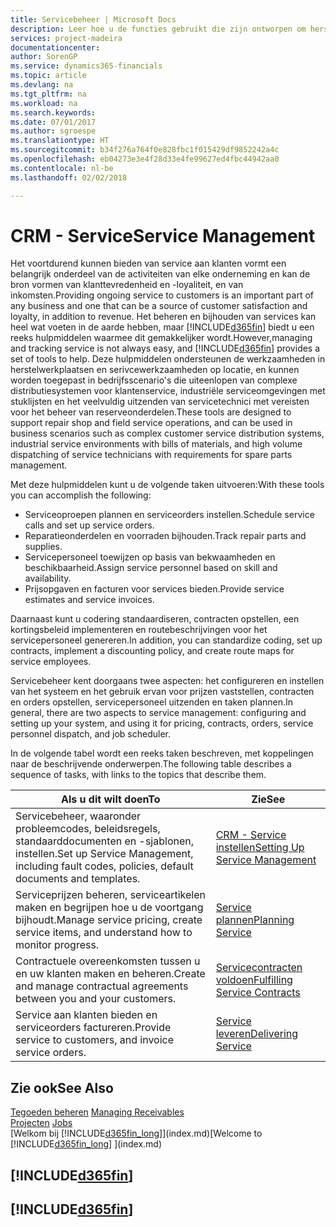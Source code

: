 ```yaml
---
title: Servicebeheer | Microsoft Docs
description: Leer hoe u de functies gebruikt die zijn ontworpen om herstelwerkplaats- en serivcewerkzaamheden te ondersteunen.
services: project-madeira
documentationcenter: 
author: SorenGP
ms.service: dynamics365-financials
ms.topic: article
ms.devlang: na
ms.tgt_pltfrm: na
ms.workload: na
ms.search.keywords: 
ms.date: 07/01/2017
ms.author: sgroespe
ms.translationtype: HT
ms.sourcegitcommit: b34f276a764f0e828fbc1f015429df9852242a4c
ms.openlocfilehash: eb04273e3e4f28d33e4fe99627ed4fbc44942aa0
ms.contentlocale: nl-be
ms.lasthandoff: 02/02/2018

---
```

# <a name="service-management"></a><span data-ttu-id="94bc0-103">CRM - Service</span><span class="sxs-lookup"><span data-stu-id="94bc0-103">Service Management</span></span>
<span data-ttu-id="94bc0-104">Het voortdurend kunnen bieden van service aan klanten vormt een belangrijk onderdeel van de activiteiten van elke onderneming en kan de bron vormen van klanttevredenheid en -loyaliteit, en van inkomsten.</span><span class="sxs-lookup"><span data-stu-id="94bc0-104">Providing ongoing service to customers is an important part of any business and one that can be a source of customer satisfaction and loyalty, in addition to revenue.</span></span> <span data-ttu-id="94bc0-105">Het beheren en bijhouden van services kan heel wat voeten in de aarde hebben, maar [!INCLUDE[d365fin](includes/d365fin_md.md)] biedt u een reeks hulpmiddelen waarmee dit gemakkelijker wordt.</span><span class="sxs-lookup"><span data-stu-id="94bc0-105">However,managing and tracking service is not always easy, and [!INCLUDE[d365fin](includes/d365fin_md.md)] provides a set of tools to help.</span></span> <span data-ttu-id="94bc0-106">Deze hulpmiddelen ondersteunen de werkzaamheden in herstelwerkplaatsen en serivcewerkzaamheden op locatie, en kunnen worden toegepast in bedrijfsscenario's die uiteenlopen van complexe distributiesystemen voor klantenservice, industriële serviceomgevingen met stuklijsten en het veelvuldig uitzenden van servicetechnici met vereisten voor het beheer van reserveonderdelen.</span><span class="sxs-lookup"><span data-stu-id="94bc0-106">These tools are designed to support repair shop and field service operations, and can be used in business scenarios such as complex customer service distribution systems, industrial service environments with bills of materials, and high volume dispatching of service technicians with requirements for spare parts management.</span></span>  

 <span data-ttu-id="94bc0-107">Met deze hulpmiddelen kunt u de volgende taken uitvoeren:</span><span class="sxs-lookup"><span data-stu-id="94bc0-107">With these tools you can accomplish the following:</span></span>  

* <span data-ttu-id="94bc0-108">Serviceoproepen plannen en serviceorders instellen.</span><span class="sxs-lookup"><span data-stu-id="94bc0-108">Schedule service calls and set up service orders.</span></span>  
* <span data-ttu-id="94bc0-109">Reparatieonderdelen en voorraden bijhouden.</span><span class="sxs-lookup"><span data-stu-id="94bc0-109">Track repair parts and supplies.</span></span>  
* <span data-ttu-id="94bc0-110">Servicepersoneel toewijzen op basis van bekwaamheden en beschikbaarheid.</span><span class="sxs-lookup"><span data-stu-id="94bc0-110">Assign service personnel based on skill and availability.</span></span>  
* <span data-ttu-id="94bc0-111">Prijsopgaven en facturen voor services bieden.</span><span class="sxs-lookup"><span data-stu-id="94bc0-111">Provide service estimates and service invoices.</span></span>  

<span data-ttu-id="94bc0-112">Daarnaast kunt u codering standaardiseren, contracten opstellen, een kortingsbeleid implementeren en routebeschrijvingen voor het servicepersoneel genereren.</span><span class="sxs-lookup"><span data-stu-id="94bc0-112">In addition, you can standardize coding, set up contracts, implement a discounting policy, and create route maps for service employees.</span></span>  

<span data-ttu-id="94bc0-113">Servicebeheer kent doorgaans twee aspecten: het configureren en instellen van het systeem en het gebruik ervan voor prijzen vaststellen, contracten en orders opstellen, servicepersoneel uitzenden en taken plannen.</span><span class="sxs-lookup"><span data-stu-id="94bc0-113">In general, there are two aspects to service management: configuring and setting up your system, and using it for pricing, contracts, orders, service personnel dispatch, and job scheduler.</span></span>  

<span data-ttu-id="94bc0-114">In de volgende tabel wordt een reeks taken beschreven, met koppelingen naar de beschrijvende onderwerpen.</span><span class="sxs-lookup"><span data-stu-id="94bc0-114">The following table describes a sequence of tasks, with links to the topics that describe them.</span></span>   

|<span data-ttu-id="94bc0-115">**Als u dit wilt doen**</span><span class="sxs-lookup"><span data-stu-id="94bc0-115">**To**</span></span>|<span data-ttu-id="94bc0-116">**Zie**</span><span class="sxs-lookup"><span data-stu-id="94bc0-116">**See**</span></span>|  
|------------|-------------|  
|<span data-ttu-id="94bc0-117">Servicebeheer, waaronder probleemcodes, beleidsregels, standaarddocumenten en -sjablonen, instellen.</span><span class="sxs-lookup"><span data-stu-id="94bc0-117">Set up Service Management, including fault codes, policies, default documents and templates.</span></span>|[<span data-ttu-id="94bc0-118">CRM - Service instellen</span><span class="sxs-lookup"><span data-stu-id="94bc0-118">Setting Up Service Management</span></span>](service-setup-service.md)|  
|<span data-ttu-id="94bc0-119">Serviceprijzen beheren, serviceartikelen maken en begrijpen hoe u de voortgang bijhoudt.</span><span class="sxs-lookup"><span data-stu-id="94bc0-119">Manage service pricing, create service items, and understand how to monitor progress.</span></span>|[<span data-ttu-id="94bc0-120">Service plannen</span><span class="sxs-lookup"><span data-stu-id="94bc0-120">Planning Service</span></span>](service-plan-service.md)|  
|<span data-ttu-id="94bc0-121">Contractuele overeenkomsten tussen u en uw klanten maken en beheren.</span><span class="sxs-lookup"><span data-stu-id="94bc0-121">Create and manage contractual agreements between you and your customers.</span></span>|[<span data-ttu-id="94bc0-122">Servicecontracten voldoen</span><span class="sxs-lookup"><span data-stu-id="94bc0-122">Fulfilling Service Contracts</span></span>](service-fulfill-service-contracts.md)|  
|<span data-ttu-id="94bc0-123">Service aan klanten bieden en serviceorders factureren.</span><span class="sxs-lookup"><span data-stu-id="94bc0-123">Provide service to customers, and invoice service orders.</span></span>|[<span data-ttu-id="94bc0-124">Service leveren</span><span class="sxs-lookup"><span data-stu-id="94bc0-124">Delivering Service</span></span>](service-deliver-service.md)|  

## <a name="see-also"></a><span data-ttu-id="94bc0-125">Zie ook</span><span class="sxs-lookup"><span data-stu-id="94bc0-125">See Also</span></span>  
<span data-ttu-id="94bc0-126">[Tegoeden beheren](receivables-manage-receivables.md) </span><span class="sxs-lookup"><span data-stu-id="94bc0-126">[Managing Receivables](receivables-manage-receivables.md) </span></span>  
<span data-ttu-id="94bc0-127">[Projecten](projects-how-create-jobs.md) </span><span class="sxs-lookup"><span data-stu-id="94bc0-127">[Jobs](projects-how-create-jobs.md) </span></span>  
<span data-ttu-id="94bc0-128">[Welkom bij [!INCLUDE[d365fin_long](includes/d365fin_long_md.md)]](index.md)</span><span class="sxs-lookup"><span data-stu-id="94bc0-128">[Welcome to [!INCLUDE[d365fin_long](includes/d365fin_long_md.md)] ](index.md)</span></span>

## [!INCLUDE[d365fin](includes/free_trial_md.md)]  
## [!INCLUDE[d365fin](includes/training_link_md.md)]

